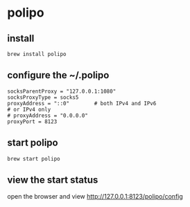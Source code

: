 # polipo

## install

``` shell
brew install polipo
```

## configure the ~/.polipo

```
socksParentProxy = "127.0.0.1:1080"
socksProxyType = socks5
proxyAddress = "::0"        # both IPv4 and IPv6
# or IPv4 only
# proxyAddress = "0.0.0.0"
proxyPort = 8123

```

## start polipo

``` shell
brew start polipo
```

## view the start status

open the browser and view http://127.0.0.1:8123/polipo/config
